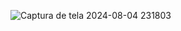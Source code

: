 
 ![Captura de tela 2024-08-04 231803](https://github.com/user-attachments/assets/d780e4a3-6e23-46c1-b2dd-cf41022a3605)
